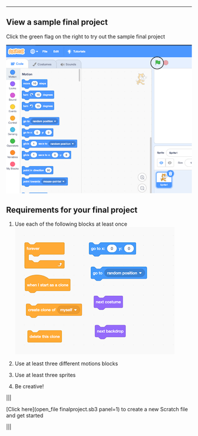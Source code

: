 
---
## View a sample final project

Click the green flag on the right to try out the sample final project

![.guides/img/greenflag](.guides/img/greenflag.png)


## Requirements for your final project

1. Use each of the following blocks at least once
![.guides/img/blockstouse](.guides/img/blockstouse.png)

2. Use at least three different motions blocks

3. Use at least three sprites

4. Be creative!


|||

[Click here](open_file finalproject.sb3 panel=1) to create a new Scratch file and get started

|||